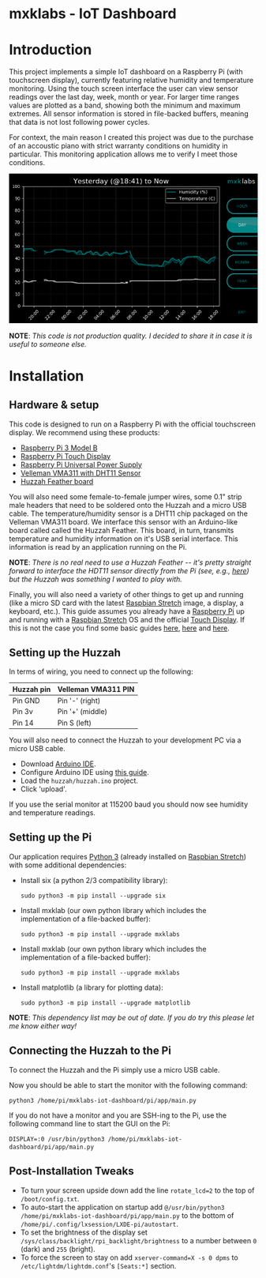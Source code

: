 mxklabs - IoT Dashboard
===============================

# Introduction

This project implements a simple IoT dashboard on a Raspberry Pi (with touchscreen display), currently featuring relative humidity and temperature monitoring. Using the touch screen interface the user can view sensor readings over the last day, week, month or year. For larger time ranges values are plotted as a band, showing both the minimum and maximum extremes. 
All sensor information is stored in file-backed buffers, meaning that data is not lost following power cycles.

For context, the main reason I created this project was due to the purchase of an accoustic piano with strict warranty conditions on humidity in particular. This monitoring application allows me to verify I meet those conditions.

![Screenshot](assets/screenshot.png)

**NOTE**: *This code is not production quality. I decided to share it in case it is useful to someone else.*

# Installation

## Hardware & setup

This code is designed to run on a Raspberry Pi with the official touchscreen
display. We recommend using these products:

* [Raspberry Pi 3 Model B](https://www.raspberrypi.org/products/raspberry-pi-3-model-b/)
* [Raspberry Pi Touch Display](https://www.raspberrypi.org/products/raspberry-pi-touch-display/)
* [Raspberry Pi Universal Power Supply](https://www.raspberrypi.org/products/raspberry-pi-universal-power-supply/)
* [Velleman VMA311 with DHT11 Sensor](https://www.velleman.eu/downloads/29/vma311_a4v01.pdf)
* [Huzzah Feather board](https://www.adafruit.com/product/2821)

You will also need some female-to-female jumper wires, some 0.1" strip male headers that need to be soldered onto the Huzzah and a micro USB cable. The temperature/humidity sensor is a DHT11 chip packaged on the Velleman VMA311 board. We interface this sensor with an Arduino-like board called called the Huzzah Feather. This board, in turn, transmits temperature and humidity information on it's USB serial interface. This information is read by an application running on the Pi.

**NOTE**: *There is no real need to use a Huzzah Feather -- it's pretty straight forward to interface the HDT11 sensor directly from the Pi (see, e.g., [here](http://www.circuitbasics.com/how-to-set-up-the-dht11-humidity-sensor-on-the-raspberry-pi/)) but the Huzzah was something I wanted to play with.*

Finally, you will also need a variety of other things to get up and running (like a
micro SD card with the latest [Raspbian Stretch](https://www.raspberrypi.org/downloads/raspbian/)
image, a display, a keyboard, etc.). This guide assumes you already have a
[Raspberry Pi](https://www.raspberrypi.org/products/raspberry-pi-3-model-b/)
up and running with a [Raspbian Stretch](https://www.raspberrypi.org/downloads/raspbian/)
OS and the official [Touch Display](https://www.raspberrypi.org/products/raspberry-pi-touch-display/).
If this is not the case you find some basic guides
[here](https://www.imore.com/how-get-started-using-raspberry-pi),
[here](https://www.digikey.com/en/maker/blogs/raspberry-pi-3-how-to-configure-wi-fi-and-bluetooth/03fcd2a252914350938d8c5471cf3b63) and
[here](https://thepihut.com/blogs/raspberry-pi-tutorials/45295044-raspberry-pi-7-touch-screen-assembly-guide).

## Setting up the Huzzah

In terms of wiring, you need to connect up the following:

| Huzzah pin    | Velleman VMA311 PIN |
| ------------- | ------------------- |
| Pin GND       | Pin '-' (right)       |
| Pin 3v        | Pin '+' (middle)      |
| Pin 14        | Pin S (left)        |

You will also need to connect the Huzzah to your development PC via a micro USB cable. 

* Download [Arduino IDE](https://www.arduino.cc/en/main/software).
* Configure Arduino IDE using [this guide](https://randomnerdtutorials.com/how-to-install-esp8266-board-arduino-ide/).
* Load the `huzzah/huzzah.ino` project.
* Click 'upload'.

If you use the serial monitor at 115200 baud you should now see humidity and temperature readings.

## Setting up the Pi

Our application requires [Python 3](https://www.python.org/downloads/) (already
installed on [Raspbian Stretch](https://www.raspberrypi.org/downloads/raspbian/))
with some additional dependencies:

* Install six (a python 2/3 compatibility library):

   ```
   sudo python3 -m pip install --upgrade six
   ```

* Install mxklab (our own python library which includes the implementation of a file-backed buffer):

   ```
   sudo python3 -m pip install --upgrade mxklabs
   ```

* Install mxklab (our own python library which includes the implementation of a file-backed buffer):

   ```
   sudo python3 -m pip install --upgrade mxklabs
   ```
   
* Install matplotlib (a library for plotting data):

   ```
   sudo python3 -m pip install --upgrade matplotlib
   ```

**NOTE**: *This dependency list may be out of date. If you do try this please let me know either way!*

## Connecting the Huzzah to the Pi

To connect the Huzzah and the Pi simply use a micro USB cable.

Now you should be able to start the monitor with the following command:

```
python3 /home/pi/mxklabs-iot-dashboard/pi/app/main.py
```

If you do not have a monitor and you are SSH-ing to the Pi, use the following command line to start the GUI on the Pi:

```
DISPLAY=:0 /usr/bin/python3 /home/pi/mxklabs-iot-dashboard/pi/app/main.py
```

## Post-Installation Tweaks

* To turn your screen upside down add the line `rotate_lcd=2` to the top of `/boot/config.txt`.
* To auto-start the application on startup add `@/usr/bin/python3 /home/pi/mxklabs-iot-dashboard/pi/app/main.py`
to the bottom of `/home/pi/.config/lxsession/LXDE-pi/autostart`.
* To set the brightness of the display set `/sys/class/backlight/rpi_backlight/brightness`
to a number between `0` (dark) and `255` (bright).
* To force the screen to stay on add `xserver-command=X -s 0 dpms` to `/etc/lightdm/lightdm.conf`'s
`[Seats:*]` section.
